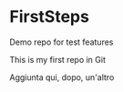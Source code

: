 # FirstSteps
Demo repo for test features

This is my first repo in Git

Aggiunta qui, dopo, un'altro